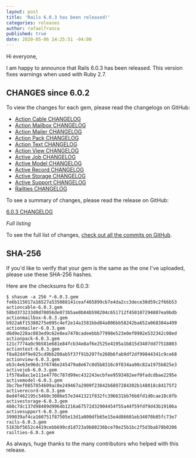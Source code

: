 ```yaml
---
layout: post
title: 'Rails 6.0.3 has been released!'
categories: releases
author: rafaelfranca
published: true
date: 2020-05-06 14:25:51 -04:00
---
```

Hi everyone,

I am happy to announce that Rails 6.0.3 has been released. This version fixes warnings when used with Ruby 2.7.


## CHANGES since 6.0.2

To view the changes for each gem, please read the changelogs on GitHub:
* [Action Cable CHANGELOG](https://github.com/rails/rails/blob/v6.0.3/actioncable/CHANGELOG.md)
* [Action Mailbox CHANGELOG](https://github.com/rails/rails/blob/v6.0.3/actionmailbox/CHANGELOG.md)
* [Action Mailer CHANGELOG](https://github.com/rails/rails/blob/v6.0.3/actionmailer/CHANGELOG.md)
* [Action Pack CHANGELOG](https://github.com/rails/rails/blob/v6.0.3/actionpack/CHANGELOG.md)
* [Action Text CHANGELOG](https://github.com/rails/rails/blob/v6.0.3/actiontext/CHANGELOG.md)
* [Action View CHANGELOG](https://github.com/rails/rails/blob/v6.0.3/actionview/CHANGELOG.md)
* [Active Job CHANGELOG](https://github.com/rails/rails/blob/v6.0.3/activejob/CHANGELOG.md)
* [Active Model CHANGELOG](https://github.com/rails/rails/blob/v6.0.3/activemodel/CHANGELOG.md)
* [Active Record CHANGELOG](https://github.com/rails/rails/blob/v6.0.3/activerecord/CHANGELOG.md)
* [Active Storage CHANGELOG](https://github.com/rails/rails/blob/v6.0.3/activestorage/CHANGELOG.md)
* [Active Support CHANGELOG](https://github.com/rails/rails/blob/v6.0.3/activesupport/CHANGELOG.md)
* [Railties CHANGELOG](https://github.com/rails/rails/blob/v6.0.3/railties/CHANGELOG.md)

To see a summary of changes, please read the release on GitHub:

[6.0.3 CHANGELOG](https://github.com/rails/rails/releases/tag/v6.0.3)

*Full listing*

To see the full list of changes, [check out all the commits on
GitHub](https://github.com/rails/rails/compare/v6.0.2...v6.0.3).

## SHA-256

If you'd like to verify that your gem is the same as the one I've uploaded,
please use these SHA-256 hashes.

Here are the checksums for 6.0.3:

```
$ shasum -a 256 *-6.0.3.gem
fe6b115017a16527a535088141ceaf465899cb7e4da2cc3dece30d59c2f66b53  actioncable-6.0.3.gem
58bd373233d0d70056de073b5ae0b84b598204c651712f450107294807ea9bdb  actionmailbox-6.0.3.gem
b922a6f15388275e095c4ef2e14a1581bbd84a006bb58242ba652a068304a499  actionmailer-6.0.3.gem
d6d9e228ac083ed9c62e8ea7470cadeebbb77998e523e0ef0902e532342c08ed  actionpack-6.0.3.gem
121c7774a0c9b581e681e84fcb34e8af6e2525e4195a1b815d3407dd77518803  actiontext-6.0.3.gem
f8a82d4f9e925cd9bb208ab5f37f91b297fe260b6fab9df2df99844341c9ce68  actionview-6.0.3.gem
eb3c4e63e96dc3f6746e245479a8e67c0d5b8316c0f034aa98c82a1975b825e3  activejob-6.0.3.gem
1f578a8ac1e111e4770c787d99ec432243ecbfee9593482eef0fadcdbae2295e  activemodel-6.0.3.gem
3bc7bef0857854609ac0e249467a2909f23042b6897284302b148018c84175f2  activerecord-6.0.3.gem
8ed4f462195c5460c3086e57e3441321f832fc396631bb76b8fd1d0cae18c8fb  activestorage-6.0.3.gem
460c7dc137d98409d9964b1216a67572d32904454f55a44f59fdf9d43b19106a  activesupport-6.0.3.gem
399039af4ca160751f87505e13d1a000dfb65e15e4d86601eb34070b85fc73e7  rails-6.0.3.gem
5163bf5652c4419cebb699cd1d723a9b80236bce70e25b1bc2f5d3bab78b0206  railties-6.0.3.gem
```

As always, huge thanks to the many contributors who helped with this release.

